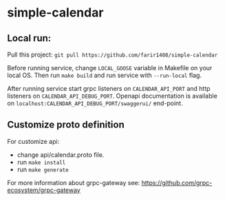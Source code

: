 # simple-calendar

## Local run:
Pull this project: `git pull https://github.com/farir1408/simple-calendar`

Before running service, change `LOCAL_GOOSE` variable in Makefile on your local OS.
Then run `make build` and run service with `--run-local` flag.

After running service start grpc listeners on `CALENDAR_API_PORT` and http listeners on `CALENDAR_API_DEBUG_PORT`.
Openapi documentation is available on `localhost:CALENDAR_API_DEBUG_PORT/swaggerui/` end-point. 

## Customize proto definition
For customize api:
 - change api/calendar.proto file.
 - run `make install`
 - run `make generate`
 
For more information about grpc-gateway see: https://github.com/grpc-ecosystem/grpc-gateway